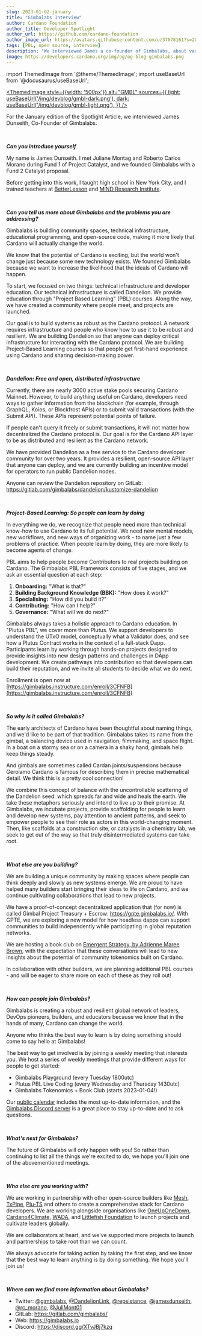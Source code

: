 ```yaml
---
slug: 2023-01-02-january
title: "Gimbalabs Interview"
author: Cardano Foundation
author_title: Developer Spotlight
author_url: https://github.com/cardano-foundation
author_image_url: https://avatars.githubusercontent.com/u/37078161?s=200&v=4
tags: [PBL, open source, interview]
description: "We interviewed James a co-founder of Gimbalabs, about various projects they are building, such as Dandelion, and how they contribute to the Cardano ecosystem."
image: https://developers.cardano.org/img/og/og-blog-gimbalabs.png
---
```


import ThemedImage from '@theme/ThemedImage';
import useBaseUrl from '@docusaurus/useBaseUrl';

 [<ThemedImage
style={{width: '500px'}}
alt="GMBL"
sources={{
    light: useBaseUrl('/img/devblog/gmbl-dark.png'),
    dark: useBaseUrl('/img/devblog/gmbl-light.png'),
  }}
/>](https://gimbalabs.com/)

For the January edition of the Spotlight Article, we interviewed James Dunseith, Co-Founder of Gimbalabs.


<br />

**_Can you introduce yourself_**

My name is James Dunseith. I met Juliane Montag and Roberto Carlos Morano during Fund 1 of Project Catalyst, and we founded Gimbalabs with a Fund 2 Catalyst proposal.

Before getting into this work, I taught high school in New York City, and I trained teachers at [BetterLesson](https://betterlesson.com/) and [MIND Research Institute](https://www.mindresearch.org/).


<br />

**_Can you tell us more about Gimbalabs and the problems you are addressing?_**

Gimbalabs is building community spaces, technical infrastructure, educational programming, and open-source code, making it more likely that Cardano will actually change the world.

We know that the potential of Cardano is exciting, but the world won't change just because some new technology exists. We founded Gimbalabs because we want to increase the likelihood that the ideals of Cardano will happen.

To start, we focused on two things: technical infrastructure and developer education. Our technical infrastructure is called Dandelion. We provide education through "Project Based Learning" (PBL) courses. Along the way, we have created a community where people meet, and projects are launched.

Our goal is to build systems as robust as the Cardano protocol. A network requires infrastructure and people who know how to use it to be robust and resilient. We are building Dandelion so that anyone can deploy critical infrastructure for interacting with the Cardano protocol. We are building Project-Based Learning courses so that people get first-hand experience using Cardano and sharing decision-making power.


<!-- truncate -->
<br />

**_Dandelion: Free and open, distributed infrastructure_**

Currently, there are nearly 3000 active stake pools securing Cardano Mainnet. However, to build anything useful on Cardano, developers need ways to gather information from the blockchain (for example, through GraphQL, Koios, or Blockfrost APIs) or to submit valid transactions (with the Submit API). These APIs represent potential points of failure. 

If people can't query it freely or submit transactions, it will not matter how decentralized the Cardano protocol is. Our goal is for the Cardano API layer to be as distributed and resilient as the Cardano network.

We have provided Dandelion as a free service to the Cardano developer community for over two years. It provides a resilient, open-source API layer that anyone can deploy, and we are currently building an incentive model for operators to run public Dandelion nodes.

Anyone can review the Dandelion repository on GitLab: https://gitlab.com/gimbalabs/dandelion/kustomize-dandelion


<br />

**_Project-Based Learning: So people can learn by doing_**

In everything we do, we recognize that people need more than technical know-how to use Cardano to its full potential. We need new mental models, new workflows, and new ways of organizing work - to name just a few problems of practice. When people learn by doing, they are more likely to become agents of change.

PBL aims to help people become Contributors to real projects building on Cardano. The Gimbalabs PBL Framework consists of five stages, and we ask an essential question at each step:

1. **Onboarding:** "What is that?"
2. **Building Background Knowledge (BBK):** "How does it work?"
3. **Specialising:** "How did you build it?"
4. **Contributing:** "How can I help?"
5. **Governance:** "What will we do next?"

Gimbalabs always takes a holistic approach to Cardano education. In "Plutus PBL", we cover more than Plutus. We support developers to understand the UTxO model, conceptually what a Validator does, and see how a Plutus Contract works in the context of a full-stack Dapp. Participants learn by working through hands-on projects designed to provide insights into new design patterns and challenges in DApp development. We create pathways into contribution so that developers can build their reputation, and we invite all students to decide what we do next.

Enrollment is open now at [https://gimbalabs.instructure.com/enroll/3CFNFB](https://gimbalabs.instructure.com/enroll/3CFNFB) 


<br />

**_So why is it called Gimbalabs?_**

The early architects of Cardano have been thoughtful about naming things, and we'd like to be part of that tradition. Gimbalabs takes its name from the gimbal, a balancing device used in navigation, filmmaking, and space flight. In a boat on a stormy sea or on a camera in a shaky hand, gimbals help keep things steady. 

And gimbals are sometimes called Cardan joints/suspensions because Gerolamo Cardano is famous for describing them in precise mathematical detail. We think this is a pretty cool connection!

We combine this concept of balance with the uncontrollable scattering of the Dandelion seed: which spreads far and wide and heals the earth. We take these metaphors seriously and intend to live up to their promise. At Gimbalabs, we incubate projects, provide scaffolding for people to learn and develop new systems, pay attention to ancient patterns, and seek to empower people to see their role as actors in this world-changing moment. Then, like scaffolds at a construction site, or catalysts in a chemistry lab, we seek to get out of the way so that truly disintermediated systems can take root.


<br />

**_What else are you building?_**

We are building a unique community by making spaces where people can think deeply and slowly as new systems emerge. We are proud to have helped many builders start bringing their ideas to life on Cardano, and we continue cultivating collaborations that lead to new projects.

We have a proof-of-concept decentralized application that (for now) is called Gimbal Project Treasury + Escrow: https://gpte.gimbalabs.io/. With GPTE, we are exploring a new model for how headless dapps can support communities to build independently while participating in global reputation networks.

We are hosting a book club on [Emergent Strategy, by Adrienne Maree Brown](https://www.akpress.org/emergentstrategy.html), with the expectation that these conversations will lead to new insights about the potential of community tokenomics built on Cardano.

In collaboration with other builders, we are planning additional PBL courses - and will be eager to share more on each of these as they roll out!


<br />

**_How can people join Gimbalabs?_**

Gimbalabs is creating a robust and resilient global network of leaders, DevOps pioneers, builders, and educators because we know that in the hands of many, Cardano can change the world.

Anyone who thinks the best way to learn is by doing something should come to say hello at Gimbalabs!

The best way to get involved is by joining a weekly meeting that interests you. We host a series of weekly meetings that provide different ways for people to get started:
- Gimbalabs Playground (every Tuesday 1800utc)
- Plutus PBL Live Coding (every Wednesday and Thursday 1430utc)
- Gimbalabs Tokenomics + Book Club (starts 2023-01-04!)

Our [public calendar](https://gimbalabs.com/calendar) includes the most up-to-date information, and the [Gimbalabs Discord server](https://discord.gg/XTvJBj7kzq) is a great place to stay up-to-date and to ask questions.


<br />

**_What's next for Gimbalabs?_**

The future of Gimbalabs will only happen with you! So rather than continuing to list all the things we're excited to do, we hope you'll join one of the abovementioned meetings.


<br />

**_Who else are you working with?_**

We are working in partnership with other open-source builders like [Mesh](https://meshjs.dev/), [TxPipe](https://txpipe.io/), [Plu-TS](https://github.com/HarmonicLabs/plu-ts) and others to create a comprehensive stack for Cardano developers. We are working alongside organisations like [OneUpOneDown](https://oneuponedown.org/), [Cardano4Climate](https://cardano4climate.com/), [WADA](https://www.wada.org/), and [Littlefish Foundation](https://littlefish.foundation/) to launch projects and cultivate leaders globally.

We are collaborators at heart, and we've supported more projects to launch and partnerships to take root than we can count. 

We always advocate for taking action by taking the first step, and we know that the best way to learn anything is by doing something. We hope you'll join us!


<br />

**_Where can we find more information about Gimbalabs?_**

- Twitter: [@gimbalabs](https://twitter.com/gimbalabs), [@DandelionLink](https://twitter.com/DandelionLink),  [@repsistance](https://twitter.com/repsistance), [@jamesdunseith](https://twitter.com/jamesdunseith), [@rc_morano](https://twitter.com/rc_morano), [@JuliMont01](https://twitter.com/JuliMont01)
- GitLab: https://gitlab.com/gimbalabs/
- Web: https://gimbalabs.io 
- Discord: https://discord.gg/XTvJBj7kzq 

